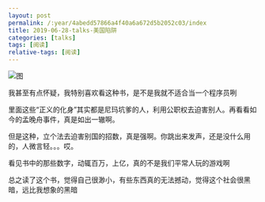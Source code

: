 ```yaml
---
layout: post
permalink: /:year/4abedd57866a4f40a6a672d5b2052c03/index
title: 2019-06-28-talks-美国陷阱
categories: [talks]
tags: [阅读]
relative-tags: [阅读]
---
```


![图](https://gitee.com/linxingyang/at-2020-10-02-image/raw/master/image/T-talks/image/2019/books/mgxj.jpg)


我甚至有点怀疑，我特别喜欢看这种书，是不是我就不适合当一个程序员咧


里面这些“正义的化身”其实都是尼玛坑爹的人，利用公职权去迫害别人。再看看如今的孟晚舟事件，真是如出一辙啊。


但是这种，立个法去迫害别国的招数，真是强啊。你跳出来发声，还是没什么用的，人微言轻。。。哎。


看见书中的那些数字，动辄百万，上亿，真的不是我们平常人玩的游戏啊


总之读了这个书，觉得自己很渺小，有些东西真的无法撼动，觉得这个社会很黑暗，远比我想象的黑暗

